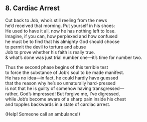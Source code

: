 ## 8.	Cardiac Arrest  
  
Cut back to Job, who’s still reeling from the news  
he’d received that morning. Put yourself in his shoes:  
He used to have it all, now he has nothing left to lose.  
Imagine, if you can, how perplexed and how confused  
he must be to find that his almighty God should choose  
to permit the devil to torture and abuse  
Job to prove whether his faith is really true.  
& what’s done was just trial number one—it’s time for number two.  
  
Thus the second phase begins of this terrible test  
to force the substance of Job’s soul to be made manifest.  
He has no idea—in fact, he could hardly have guessed  
that the reason why he’s so unnaturally hard-pressed  
is not that he is guilty of somehow having transgressed—  
rather, God’s impressed! But forgive me, I’ve digressed,  
while Job’s become aware of a sharp pain inside his chest  
and topples backwards in a state of cardiac arrest.  
  
(Help! Someone call an ambulance!)  

